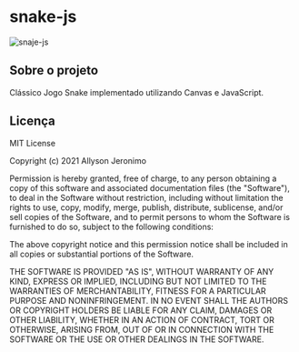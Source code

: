 # snake-js

![snaje-js](https://user-images.githubusercontent.com/32485354/104504259-f193a900-55c0-11eb-8822-73b3ed78d91b.png)

## Sobre o projeto

Clássico Jogo Snake implementado utilizando Canvas e JavaScript.

## Licença

MIT License

Copyright (c) 2021 Allyson Jeronimo

Permission is hereby granted, free of charge, to any person obtaining a copy
of this software and associated documentation files (the "Software"), to deal
in the Software without restriction, including without limitation the rights
to use, copy, modify, merge, publish, distribute, sublicense, and/or sell
copies of the Software, and to permit persons to whom the Software is
furnished to do so, subject to the following conditions:

The above copyright notice and this permission notice shall be included in all
copies or substantial portions of the Software.

THE SOFTWARE IS PROVIDED "AS IS", WITHOUT WARRANTY OF ANY KIND, EXPRESS OR
IMPLIED, INCLUDING BUT NOT LIMITED TO THE WARRANTIES OF MERCHANTABILITY,
FITNESS FOR A PARTICULAR PURPOSE AND NONINFRINGEMENT. IN NO EVENT SHALL THE
AUTHORS OR COPYRIGHT HOLDERS BE LIABLE FOR ANY CLAIM, DAMAGES OR OTHER
LIABILITY, WHETHER IN AN ACTION OF CONTRACT, TORT OR OTHERWISE, ARISING FROM,
OUT OF OR IN CONNECTION WITH THE SOFTWARE OR THE USE OR OTHER DEALINGS IN THE
SOFTWARE.











